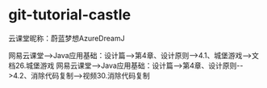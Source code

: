 # git-tutorial-castle
云课堂昵称：蔚蓝梦想AzureDreamJ

网易云课堂-->Java应用基础：设计篇-->第4章、设计原则-->4.1、城堡游戏-->文档26.城堡游戏
网易云课堂-->Java应用基础：设计篇-->第4章、设计原则-->4.2、消除代码复制-->视频30.消除代码复制
